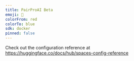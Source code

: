 ```yaml
---
title: PairProAI Beta
emoji: 👀
colorFrom: red
colorTo: blue
sdk: docker
pinned: false
---
```


Check out the configuration reference at https://huggingface.co/docs/hub/spaces-config-reference
